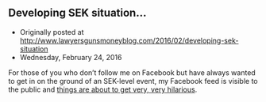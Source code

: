 ## Developing SEK situation…

 * Originally posted at http://www.lawyersgunsmoneyblog.com/2016/02/developing-sek-situation
 * Wednesday, February 24, 2016

For those of you who don’t follow me on Facebook but have always wanted to get in on the ground of an SEK-level event, my Facebook feed is visible to the public and [things are about to get very, very hilarious](https://www.facebook.com/photo.php?fbid=10103984928607981&set=a.826250595081.2457490.6021853&type=3).
